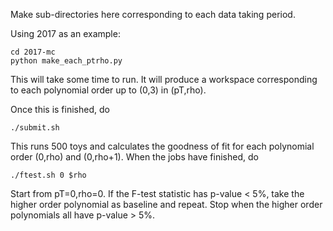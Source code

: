 Make sub-directories here corresponding to each data taking period. 

Using 2017 as an example:
``` 
cd 2017-mc
python make_each_ptrho.py
```

This will take some time to run. It will produce a workspace corresponding to each polynomial order up to (0,3) in (pT,rho). 

Once this is finished, do
``` 
./submit.sh
```

This runs 500 toys and calculates the goodness of fit for each polynomial order (0,rho) and (0,rho+1). 
When the jobs have finished, do
``` 
./ftest.sh 0 $rho
```

Start from pT=0,rho=0. If the F-test statistic has p-value < 5%, take the higher order polynomial as baseline and repeat. 
Stop when the higher order polynomials all have p-value > 5%. 